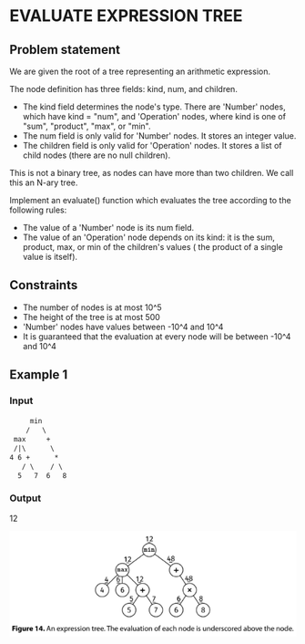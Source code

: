 # EVALUATE EXPRESSION TREE

## Problem statement

We are given the root of a tree representing an arithmetic expression.

The node definition has three fields: kind, num, and children.

- The kind field determines the node's type. There are 'Number' nodes, which have kind = "num", and 'Operation' nodes,
  where kind is one of "sum", "product", "max", or "min".
- The num field is only valid for 'Number' nodes. It stores an integer value.
- The children field is only valid for 'Operation' nodes. It stores a list of child nodes (there are no null children).

This is not a binary tree, as nodes can have more than two children. We call this an N-ary tree.

Implement an evaluate() function which evaluates the tree according to the following rules:

- The value of a 'Number' node is its num field.
- The value of an 'Operation' node depends on its kind: it is the sum, product, max, or min of the children's values (
  the product of a single value is itself).

## Constraints

- The number of nodes is at most 10^5
- The height of the tree is at most 500
- 'Number' nodes have values between -10^4 and 10^4
- It is guaranteed that the evaluation at every node will be between -10^4 and 10^4

## Example 1

### Input

```
     min
    /   \
 max     +
 /|\      \
4 6 +      *
   / \    / \
  5   7  6   8
```

### Output

12

![evaluate-expression-tree](evaluate-expression-tree.png)